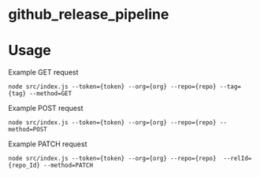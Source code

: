 # github_release_pipeline
# Usage
Example GET request
```
node src/index.js --token={token} --org={org} --repo={repo} --tag={tag} --method=GET
```
Example POST request
```
node src/index.js --token={token} --org={org} --repo={repo} --method=POST
```
Example PATCH request
```
node src/index.js --token={token} --org={org} --repo={repo}  --relId={repo_Id} --method=PATCH
```